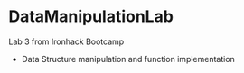 # DataManipulationLab

Lab 3 from Ironhack Bootcamp
* Data Structure manipulation and function implementation
